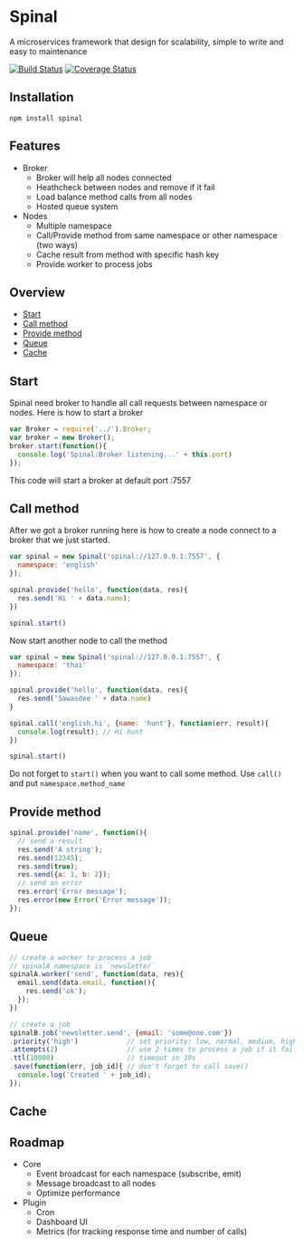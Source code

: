 # Spinal
A microservices framework that design for scalability, simple to write and easy to maintenance

[![Build Status](https://travis-ci.org/jitta/spinal.svg?branch=master)](https://travis-ci.org/jitta/spinal)
[![Coverage Status](https://coveralls.io/repos/jitta/spinal/badge.svg)](https://coveralls.io/r/jitta/spinal)

## Installation
```
npm install spinal
```

## Features
- Broker
  - Broker will help all nodes connected
  - Heathcheck between nodes and remove if it fail
  - Load balance method calls from all nodes
  - Hosted queue system
- Nodes
  - Multiple namespace
  - Call/Provide method from same namespace or other namespace (two ways)
  - Cache result from method with specific hash key
  - Provide worker to process jobs

## Overview
- [Start](#start)
- [Call method](#call-method)
- [Provide method](#provide-method)
- [Queue](#queue)
- [Cache](#cache)

## Start
Spinal need broker to handle all call requests between namespace or nodes. Here is how to start a broker
```js
var Broker = require('../').Broker;
var broker = new Broker();
broker.start(function(){
  console.log('Spinal:Broker listening...' + this.port)
});
```
This code will start a broker at default port :7557

## Call method
After we got a broker running here is how to create a node connect to a broker that we just started.
```js
var spinal = new Spinal('spinal://127.0.0.1:7557', {
  namespace: 'english'
});

spinal.provide('hello', function(data, res){
  res.send('Hi ' + data.name);
})

spinal.start()
```
Now start another node to call the method
```js
var spinal = new Spinal('spinal://127.0.0.1:7557', {
  namespace: 'thai'
});

spinal.provide('hello', function(data, res){
  res.send('Sawasdee ' + data.name)
}

spinal.call('english.hi', {name: 'hunt'}, function(err, result){
  console.log(result); // Hi hunt
})

spinal.start()
```
Do not forget to `start()` when you want to call some method. Use `call()` and put `namespace.method_name`

## Provide method
```js
spinal.provide('name', function(){
  // send a result
  res.send('A string');
  res.send(12345);
  res.send(true);
  res.send({a: 1, b: 2});
  // send an error
  res.error('Error message');
  res.error(new Error('Error message'));
});
```

## Queue
```js
// create a worker to process a job
// spinalA namespace is `newsletter`
spinalA.worker('send', function(data, res){
  email.send(data.email, function(){
    res.send('ok');
  });
})

// create a job
spinalB.job('newsletter.send', {email: 'some@one.com'})
.priority('high')            // set priority: low, normal, medium, high, critical
.attempts(2)                 // use 2 times to process a job if it fail. try one more time
.ttl(10000)                  // timeout in 10s
.save(function(err, job_id){ // don't forget to call save()
  console.log('Created ' + job_id);
});
```

## Cache

## Roadmap
- Core
  - Event broadcast for each namespace (subscribe, emit)
  - Message broadcast to all nodes
  - Optimize performance
- Plugin
  - Cron
  - Dashboard UI
  - Metrics (for tracking response time and number of calls)
